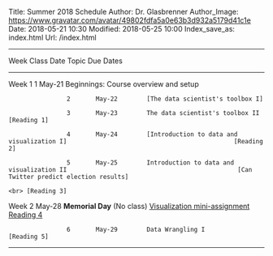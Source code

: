Title: Summer 2018 Schedule
Author: Dr. Glasbrenner
Author_Image: https://www.gravatar.com/avatar/49802fdfa5a0e63b3d932a5179d41c1e
Date: 2018-05-21 10:30
Modified: 2018-05-25 10:00
Index_save_as: index.html
Url: /index.html

------------------------------------------------------------------------------------------------------------------------------------------------------------------------
Week                Class   Date          Topic                                                                                   Due Dates
------------------- ------- ------------- --------------------------------------------------------------------------------------- --------------------------------------
Week 1              1       May-21        Beginnings: Course overview and setup

                    2       May-22        [The data scientist's toolbox I]

                    3       May-23        The data scientist's toolbox II                                                         [Reading 1]
                    
                    4       May-24        [Introduction to data and visualization I]                                              [Reading 2]
                    
                    5       May-25        Introduction to data and visualization II                                               [Can Twitter predict election results]
                                                                                                                                  <br> [Reading 3]

Week 2                      May-28        **Memorial Day** (No class)                                                             [Visualization mini-assignment] <br>
                                                                                                                                  [Reading 4]

                    6       May-29        Data Wrangling I                                                                        [Reading 5]

------------------------------------------------------------------------------------------------------------------------------------------------------------------------

[Reading 1]:                                /assignments/reading-1/
[Reading 2]:                                /assignments/reading-2/
[Reading 3]:                                /assignments/reading-3/
[Reading 4]:                                /assignments/reading-4/
[Reading 5]:                                /assignments/reading-5/
[The data scientist's toolbox I]:           /materials/class-2/
[Introduction to data and visualization I]: /materials/class-4/
[Can Twitter predict election results]:     /assignments/can-twitter-predict-election-results-mini-assignment/
[Visualization mini-assignment]:            /assignments/visualization-mini-assignment/
